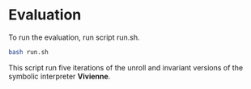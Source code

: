# Evaluation
To run the evaluation, run script run.sh. 
```bash
bash run.sh
```
This script run five iterations of the unroll and invariant versions of the symbolic interpreter **Vivienne**.
